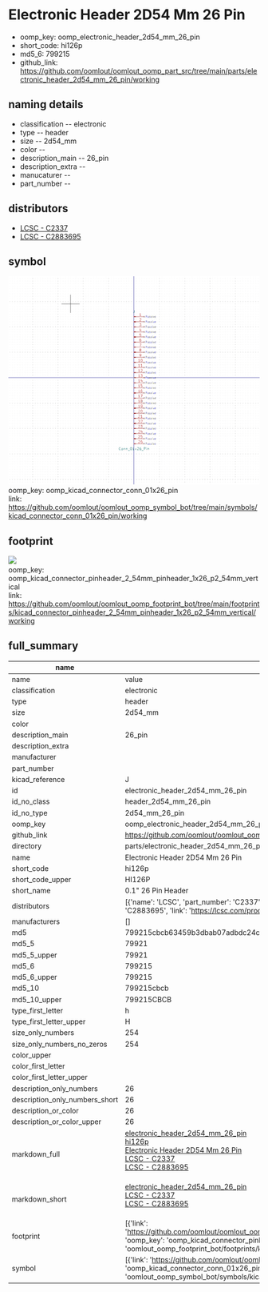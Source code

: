 # Electronic Header 2D54 Mm 26 Pin

  
* oomp_key: oomp_electronic_header_2d54_mm_26_pin 
* short_code: hi126p
* md5_6: 799215  
* github_link: https://github.com/oomlout/oomlout_oomp_part_src/tree/main/parts/electronic_header_2d54_mm_26_pin/working  
## naming details
* classification -- electronic
* type -- header
* size -- 2d54_mm
* color -- 
* description_main -- 26_pin
* description_extra -- 
* manucaturer -- 
* part_number -- 

## distributors
* [LCSC - C2337](https://lcsc.com/product-detail/C2337.html)   
* [LCSC - C2883695](https://lcsc.com/product-detail/C2883695.html)   


## symbol

![](symbol/0/working/working_600.png)  
oomp_key: oomp_kicad_connector_conn_01x26_pin  
link: https://github.com/oomlout/oomlout_oomp_symbol_bot/tree/main/symbols/kicad_connector_conn_01x26_pin/working  

## footprint

![](footprint/0/working/working_600.png)  
oomp_key: oomp_kicad_connector_pinheader_2_54mm_pinheader_1x26_p2_54mm_vertical  
link: https://github.com/oomlout/oomlout_oomp_footprint_bot/tree/main/footprints/kicad_connector_pinheader_2_54mm_pinheader_1x26_p2_54mm_vertical/working  

## full_summary
| name | value | 
| --- | --- | 
| name | value | 
| classification | electronic | 
| type | header | 
| size | 2d54_mm | 
| color |  | 
| description_main | 26_pin | 
| description_extra |  | 
| manufacturer |  | 
| part_number |  | 
| kicad_reference | J | 
| id | electronic_header_2d54_mm_26_pin | 
| id_no_class | header_2d54_mm_26_pin | 
| id_no_type | 2d54_mm_26_pin | 
| oomp_key | oomp_electronic_header_2d54_mm_26_pin | 
| github_link | https://github.com/oomlout/oomlout_oomp_part_src/tree/main/parts/electronic_header_2d54_mm_26_pin/working | 
| directory | parts/electronic_header_2d54_mm_26_pin | 
| name | Electronic Header 2D54 Mm 26 Pin | 
| short_code | hi126p | 
| short_code_upper | HI126P | 
| short_name | 0.1" 26 Pin Header | 
| distributors | [{'name': 'LCSC', 'part_number': 'C2337', 'link': 'https://lcsc.com/product-detail/C2337.html', 'id': 'distributor_lcsc'}, {'name': 'LCSC', 'part_number': 'C2883695', 'link': 'https://lcsc.com/product-detail/C2883695.html', 'id': 'distributor_lcsc'}] | 
| manufacturers | [] | 
| md5 | 799215cbcb63459b3dbab07adbdc24cc | 
| md5_5 | 79921 | 
| md5_5_upper | 79921 | 
| md5_6 | 799215 | 
| md5_6_upper | 799215 | 
| md5_10 | 799215cbcb | 
| md5_10_upper | 799215CBCB | 
| type_first_letter | h | 
| type_first_letter_upper | H | 
| size_only_numbers | 254 | 
| size_only_numbers_no_zeros | 254 | 
| color_upper |  | 
| color_first_letter |  | 
| color_first_letter_upper |  | 
| description_only_numbers | 26 | 
| description_only_numbers_short | 26 | 
| description_or_color | 26 | 
| description_or_color_upper | 26 | 
| markdown_full | [electronic_header_2d54_mm_26_pin](https://github.com/oomlout/oomlout_oomp_part_src/tree/main/parts/electronic_header_2d54_mm_26_pin/working)<br>[hi126p](https://github.com/oomlout/oomlout_oomp_part_src/tree/main/parts/electronic_header_2d54_mm_26_pin/working)<br>[Electronic Header 2D54 Mm 26 Pin](https://github.com/oomlout/oomlout_oomp_part_src/tree/main/parts/electronic_header_2d54_mm_26_pin/working)<br>[LCSC - C2337<br>](https://lcsc.com/product-detail/C2337.html)[LCSC - C2883695<br>](https://lcsc.com/product-detail/C2883695.html)<br> | 
| markdown_short | [electronic_header_2d54_mm_26_pin](https://github.com/oomlout/oomlout_oomp_part_src/tree/main/parts/electronic_header_2d54_mm_26_pin/working)<br>[LCSC - C2337<br>](https://lcsc.com/product-detail/C2337.html)[LCSC - C2883695<br>](https://lcsc.com/product-detail/C2883695.html)<br> | 
| footprint | [{'link': 'https://github.com/oomlout/oomlout_oomp_footprint_bot/tree/main/foootprntss/kicad_connector_pinheader_2_54mm_pinheader_1x26_p2_54mm_vertical', 'oomp_key': 'oomp_kicad_connector_pinheader_2_54mm_pinheader_1x26_p2_54mm_vertical', 'directory': 'oomlout_oomp_footprint_bot/footprints/kicad_connector_pinheader_2_54mm_pinheader_1x26_p2_54mm_vertical//working/working.kicad_mod'}] | 
| symbol | [{'link': 'https://github.com/oomlout/oomlout_oomp_symbol_bot/tree/main/symbols/kicad_connector_conn_01x26_pin', 'oomp_key': 'oomp_kicad_connector_conn_01x26_pin', 'directory': 'oomlout_oomp_symbol_bot/symbols/kicad_connector_conn_01x26_pin//working/working.kicad_sym'}] | 
